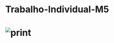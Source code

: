 <h1>Trabalho-Individual-M5<h1/>


![print](https://user-images.githubusercontent.com/47828514/225775929-ecae8ba7-e038-4cd3-9d05-f4c4c9f9a94a.png)

